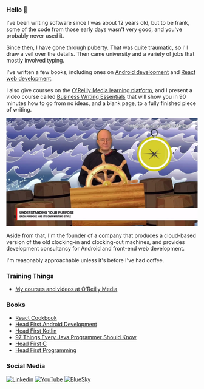 ### Hello 👋

I've been writing software since I was about 12 years old, but to be frank, some of the code from those early days wasn't very good, and you've probably never used it.

Since then, I have gone through puberty. That was quite traumatic, so I'll draw a veil over the details. Then came university and a variety of jobs that mostly involved typing.

I've written a few books, including ones on [Android development](https://www.amazon.co.uk/Head-First-Android-Development-Learners/dp/149207652X/?&_encoding=UTF8&tag=dogriffiths-21&linkCode=ur2&linkId=e5561688650fb98bb9a323537d6e74b8&camp=1634&creative=6738) and [React web development](https://www.amazon.co.uk/React-Cookbook-Recipes-Mastering-Framework/dp/1492085847/?&_encoding=UTF8&tag=dogriffiths-21&linkCode=ur2&linkId=006be06c44402a4310eb7a2ee2405178&camp=1634&creative=6738).

I also give courses on the [O'Reilly Media learning platform](https://learning.oreilly.com), and I present a video course called [Business Writing Essentials](https://www.oreilly.com/videos/business-writing-essentials/0636920954453/) that will show you in 90 minutes how to go from no ideas, and a blank page, to a fully finished piece of writing.

[![Watch the trailer](./video.png)](https://youtu.be/e_CwkhnRbtk?si=MVtigNKg7Gf3auY0)

Aside from that, I'm the founder of a [company](https://www.herescreen.com) that produces a cloud-based version of the old clocking-in and clocking-out machines, and provides development consultancy for Android and front-end web development.

I'm reasonably approachable unless it's before I've had coffee.

### Training Things

* [My courses and videos at O'Reilly Media](https://www.oreilly.com/pub/au/3371)

### Books

* [React Cookbook](https://www.amazon.com/React-Cookbook-Recipes-Mastering-Framework/dp/1492085847/)
* [Head First Android Development](https://www.amazon.com/Head-First-Android-Development-Learners/dp/149207652X/)
* [Head First Kotlin](https://www.amazon.com/Head-First-Kotlin-Brain-Friendly-Guide-ebook/dp/B07NPZ21QP/)
* [97 Things Every Java Programmer Should Know](https://www.amazon.com/Things-Every-Java-Programmer-Should/dp/1491952695/)
* [Head First C](https://www.amazon.com/Head-First-C-David-Griffiths/dp/1449399916/)
* [Head First Programming](https://www.amazon.com/Head-First-Programming-learners-programming-ebook/dp/B00CBM1WFW/)

### Social Media

[![Linkedin](https://img.shields.io/badge/LinkedIn-0077B5?style=flat-square&logo=linkedin&logoColor=white)](https://www.linkedin.com/in/dogriffiths/) 
[![YouTube](https://img.shields.io/badge/YouTube-cc0012?style=flat-square&logo=youtube&logoColor=white)](https://www.youtube.com/channel/UCuwe3ZogkorSzfyFEiaJTIA?sub_confirmation=1) 
[![BlueSky](https://img.shields.io/badge/BlueSky-1200ff?style=flat-square&logo=bsky&logoColor=white)](https://bsky.app/profile/dogriffiths.bsky.social)
